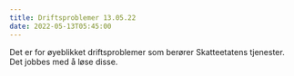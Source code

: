 ```yaml
---
title: Driftsproblemer 13.05.22
date: 2022-05-13T05:45:00
---
```

Det er for øyeblikket driftsproblemer som berører Skatteetatens tjenester. Det jobbes med å løse disse.
